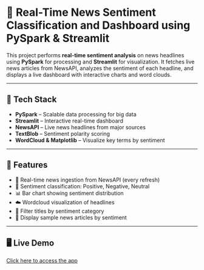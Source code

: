 # 📰 Real-Time News Sentiment Classification and Dashboard using PySpark & Streamlit

This project performs **real-time sentiment analysis** on news headlines using **PySpark** for processing and **Streamlit** for visualization. It fetches live news articles from NewsAPI, analyzes the sentiment of each headline, and displays a live dashboard with interactive charts and word clouds.

---

## 🔧 Tech Stack

- **PySpark** – Scalable data processing for big data
- **Streamlit** – Interactive real-time dashboard
- **NewsAPI** – Live news headlines from major sources
- **TextBlob** – Sentiment polarity scoring
- **WordCloud & Matplotlib** – Visualize key terms by sentiment

---

## 📌 Features

- 🔄 Real-time news ingestion from NewsAPI (every refresh)
- 🧠 Sentiment classification: Positive, Negative, Neutral
- 📊 Bar chart showing sentiment distribution
- ☁️ Wordcloud visualization of headlines
- 🔎 Filter titles by sentiment category
- 📜 Display sample news articles by sentiment

---

## 🖥️ Live Demo
[Click here to access the app]([https://8enjoyw3pqheq8g2pcwsa2.streamlit.app/](https://share.streamlit.io/))

